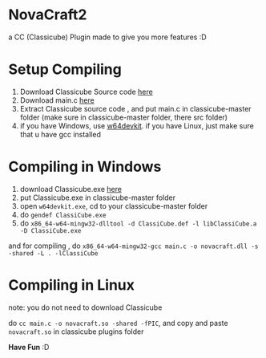# NovaCraft2
a CC (Classicube) Plugin made to give you more features :D

# Setup Compiling

1. Download Classicube Source code [here](https://github.com/UnknownShadow200/ClassiCube/archive/refs/heads/master.zip)
2. Download main.c [here](https://raw.githubusercontent.com/mastergive514/NovaCraft2/main/main.c)
3. Extract Classicube source code , and put main.c in classicube-master folder (make sure in classicube-master folder, there src folder)
4. if you have Windows, use [w64devkit](https://github.com/skeeto/w64devkit). if you have Linux, just make sure that u have gcc installed
# Compiling in Windows

1. download Classicube.exe [here](https://www.classicube.net/download/)
2. put Classicube.exe in classicube-master folder
3. open `w64devkit.exe`, cd to your classicube-master folder
4. do `gendef ClassiCube.exe` 
5. do `x86_64-w64-mingw32-dlltool -d ClassiCube.def -l libClassiCube.a -D ClassiCube.exe`

and for compiling , do `x86_64-w64-mingw32-gcc main.c -o novacraft.dll -s -shared -L . -lClassiCube`


# Compiling in Linux
note: you do not need to download Classicube

do `cc main.c -o novacraft.so -shared -fPIC`, and copy and paste `novacraft.so` in classicube plugins folder


**Have Fun** :D
